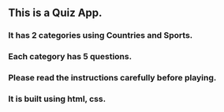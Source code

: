 ## This is a  Quiz App.

### It has 2 categories using Countries and Sports.
### Each category has 5 questions.
### Please read the instructions carefully before playing.
### It is built using html, css.



